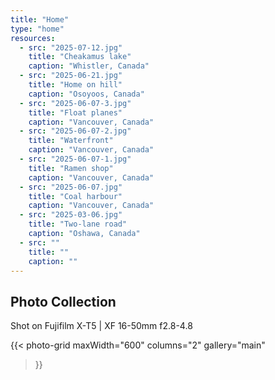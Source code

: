 ```yaml
---
title: "Home"
type: "home"
resources:
  - src: "2025-07-12.jpg"
    title: "Cheakamus lake"
    caption: "Whistler, Canada"
  - src: "2025-06-21.jpg"
    title: "Home on hill"
    caption: "Osoyoos, Canada"
  - src: "2025-06-07-3.jpg"
    title: "Float planes"
    caption: "Vancouver, Canada"
  - src: "2025-06-07-2.jpg"
    title: "Waterfront"
    caption: "Vancouver, Canada"
  - src: "2025-06-07-1.jpg"
    title: "Ramen shop"
    caption: "Vancouver, Canada"
  - src: "2025-06-07.jpg"
    title: "Coal harbour"
    caption: "Vancouver, Canada"
  - src: "2025-03-06.jpg"
    title: "Two-lane road"
    caption: "Oshawa, Canada"
  - src: ""
    title: ""
    caption: ""
---
```


## Photo Collection
Shot on Fujifilm X-T5 | XF 16-50mm f2.8-4.8

{{< photo-grid 
    maxWidth="600"
    columns="2"
    gallery="main"
>}}